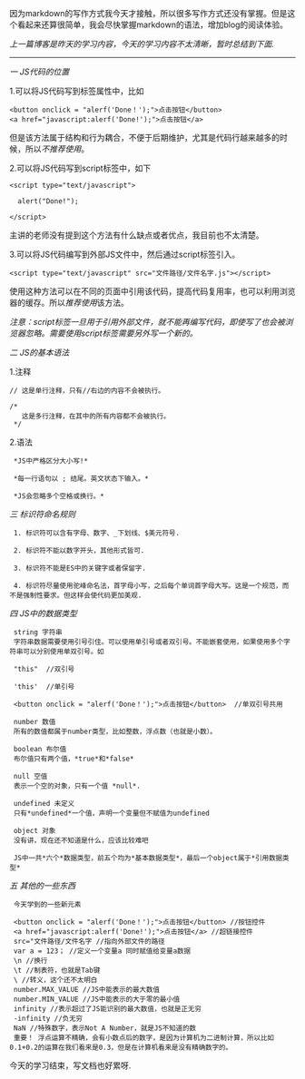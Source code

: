  
  因为markdown的写作方式我今天才接触，所以很多写作方式还没有掌握。但是这个看起来还算很简单，我会尽快掌握markdown的语法，增加blog的阅读体验。

 *上一篇博客是昨天的学习内容，今天的学习内容不太清晰，暂时总结到下面.*
 
 ****

*一 JS代码的位置*

  1.可以将JS代码写到标签属性中，比如

  ```
  <button onclick = "alerf('Done！');">点击按钮</button>
  <a href="javascript:alerf('Done!');">点击按钮</a>
  ```

 但是该方法属于结构和行为耦合，不便于后期维护，尤其是代码行越来越多的时候，所以*不推荐使用*。

  2.可以将JS代码写到script标签中，如下

  ```
  <script type="text/javascript">

    alert("Done!");

  </script>
  ```

  主讲的老师没有提到这个方法有什么缺点或者优点，我目前也不太清楚。

  3.可以将JS代码编写到外部JS文件中，然后通过script标签引入。

  `<script type="text/javascript" src="文件路径/文件名字.js"></script>`

  使用这种方法可以在不同的页面中引用该代码，提高代码复用率，也可以利用浏览器的缓存。所以*推荐使用*该方法。

  *注意：script标签一旦用于引用外部文件，就不能再编写代码，即使写了也会被浏览器忽略。需要使用script标签需要另外写一个新的。*


*二 JS的基本语法*

  1.注释

  ```
  // 这是单行注释，只有//右边的内容不会被执行。

  /*
     这是多行注释，在其中的所有内容都不会被执行。
   */
  ```

  2.语法

     *JS中严格区分大小写!*

     *每一行语句以 ; 结尾。英文状态下输入。*

     *JS会忽略多个空格或换行。*

*三 标识符命名规则*

     1. 标识符可以含有字母、数字、_下划线、$美元符号.

     2. 标识符不能以数字开头，其他形式皆可.

     3. 标识符不能是ES中的关键字或者保留字.

     4. 标识符尽量使用驼峰命名法，首字母小写，之后每个单词首字母大写。这是一个规范，而不是强制性要求。但这样会使代码更加美观.

*四 JS中的数据类型*

     string 字符串
     字符串数据需要使用引号引住。可以使用单引号或者双引号。不能嵌套使用，如果使用多个字符串可以分别使用单双引号。如

     "this"  //双引号

     'this'  //单引号

     <button onclick = "alerf('Done！');">点击按钮</button>  //单双引号共用

     number 数值
     所有的数值都属于number类型，比如整数，浮点数（也就是小数）。

     boolean 布尔值
     布尔值只有两个值，*true*和*false*

     null 空值
     表示一个空的对象，只有一个值 *null*.

     undefined 未定义
     只有*undefined*一个值，声明一个变量但不赋值为undefined

     object 对象
     没有讲，现在还不知道是什么，应该比较难吧

     JS中一共*六个*数据类型，前五个均为*基本数据类型*，最后一个object属于*引用数据类型*

*五 其他的一些东西*

     今天学到的一些新元素

     <button onclick = "alerf('Done！');">点击按钮</button> //按钮控件
     <a href="javascript:alerf('Done!');">点击按钮</a> //超链接控件
     src="文件路径/文件名字 //指向外部文件的路径
     var a = 123； //定义一个变量a 同时赋值给变量a数据
     \n //换行
     \t //制表符，也就是Tab键
     \ //转义，这个还不太明白
     number.MAX_VALUE //JS中能表示的最大数值
     number.MIN_VALUE //JS中能表示的大于零的最小值
     infinity //表示超过了JS能识别的最大数值，也就是正无穷
     -infinity //负无穷
     NaN //特殊数字，表示Not A Number，就是JS不知道的数
     重要！ 浮点运算不精确，会有小数点后的数字，是因为计算机为二进制计算，所以比如0.1+0.2的运算在我们看来是0.3，但是在计算机看来是没有精确数字的。



今天的学习结束，写文档也好累呀.